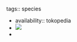 tags:: species

- availability:: tokopedia
- ![](https://peach-geographical-bat-397.mypinata.cloud/ipfs/QmVfSuaUcyrSugqzttoCTPgaxo62eogv7d6dEhorsRGi7K)
-
